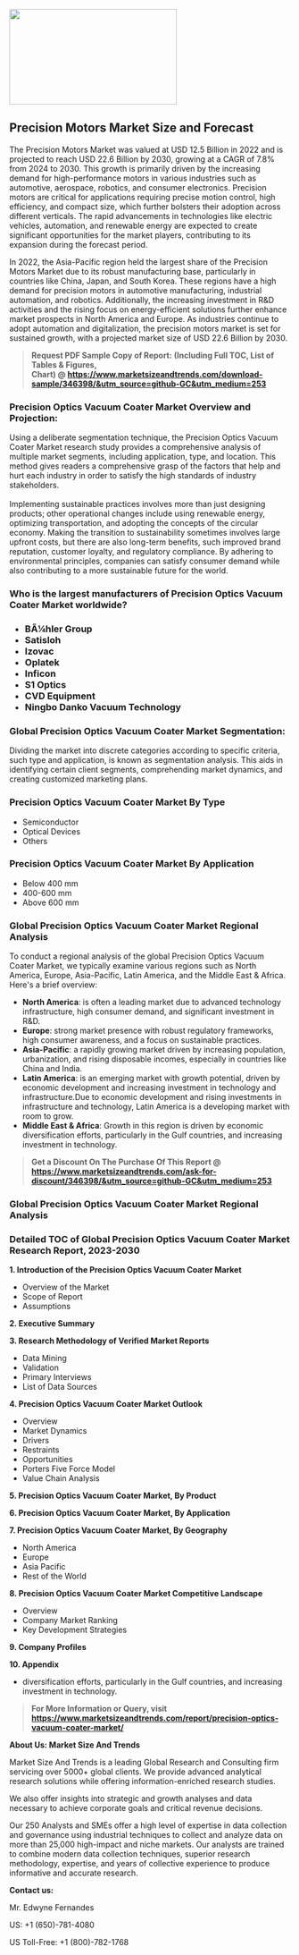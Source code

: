 <p><img class="alignnone size-medium wp-image-20088" src="https://ffe5etoiles.com/wp-content/uploads/2024/12/MST1-300x171.png" alt="" width="300" height="171" /></p><h2>Precision Motors Market Size and Forecast</h2><p>The Precision Motors Market was valued at USD 12.5 Billion in 2022 and is projected to reach USD 22.6 Billion by 2030, growing at a CAGR of 7.8% from 2024 to 2030. This growth is primarily driven by the increasing demand for high-performance motors in various industries such as automotive, aerospace, robotics, and consumer electronics. Precision motors are critical for applications requiring precise motion control, high efficiency, and compact size, which further bolsters their adoption across different verticals. The rapid advancements in technologies like electric vehicles, automation, and renewable energy are expected to create significant opportunities for the market players, contributing to its expansion during the forecast period.</p><p>In 2022, the Asia-Pacific region held the largest share of the Precision Motors Market due to its robust manufacturing base, particularly in countries like China, Japan, and South Korea. These regions have a high demand for precision motors in automotive manufacturing, industrial automation, and robotics. Additionally, the increasing investment in R&D activities and the rising focus on energy-efficient solutions further enhance market prospects in North America and Europe. As industries continue to adopt automation and digitalization, the precision motors market is set for sustained growth, with a projected market size of USD 22.6 Billion by 2030.</p></p><blockquote id="" class=""><strong>Request PDF Sample Copy of Report: (Including Full TOC, List of Tables &amp; Figures, Chart)&nbsp;@&nbsp;<strong><a href="https://www.marketsizeandtrends.com/download-sample/346398/&utm_source=github-GC&utm_medium=253" target="_blank">https://www.marketsizeandtrends.com/download-sample/346398/&utm_source=github-GC&utm_medium=253</a></strong></strong></blockquote><h3 id="" class="">Precision Optics Vacuum Coater Market&nbsp;Overview and Projection:</h3><p id="" class="">Using a deliberate segmentation technique, the Precision Optics Vacuum Coater Market research study provides a comprehensive analysis of multiple market segments, including application, type, and location. This method gives readers a comprehensive grasp of the factors that help and hurt each industry in order to satisfy the high standards of industry stakeholders. <br /> <br />Implementing sustainable practices involves more than just designing products; other operational changes include using renewable energy, optimizing transportation, and adopting the concepts of the circular economy. Making the transition to sustainability sometimes involves large upfront costs, but there are also long-term benefits, such improved brand reputation, customer loyalty, and regulatory compliance. By adhering to environmental principles, companies can satisfy consumer demand while also contributing to a more sustainable future for the world.</p><h3 id="" class="">Who is the largest manufacturers of&nbsp;Precision Optics Vacuum Coater Market worldwide?</h3><h3 class=""><p><ul><li>BÃ¼hler Group </li><li> Satisloh </li><li> Izovac </li><li> Oplatek </li><li> Inficon </li><li> S1 Optics </li><li> CVD Equipment </li><li> Ningbo Danko Vacuum Technology</li></ul></p></h3><h3 id="" class="">Global&nbsp;Precision Optics Vacuum Coater Market Segmentation:</h3><p id="" class="">Dividing the market into discrete categories according to specific criteria, such type and application, is known as segmentation analysis. This aids in identifying certain client segments, comprehending market dynamics, and creating customized marketing plans.</p><h3 id="" class="">Precision Optics Vacuum Coater Market&nbsp;By Type</h3><p><p><ul><li>Semiconductor</li><li> Optical Devices</li><li> Others</p></li></ul></p></p><h3 id="" class="">Precision Optics Vacuum Coater Market&nbsp;By Application</h3><p class=""><p><ul><li>Below 400 mm</li><li> 400-600 mm</li><li> Above 600 mm</li></ul></p></p><h3 id="" class="">Global Precision Optics Vacuum Coater Market Regional Analysis</h3><p id="" class="">To conduct a regional analysis of the global Precision Optics Vacuum Coater Market, we typically examine various regions such as North America, Europe, Asia-Pacific, Latin America, and the Middle East &amp; Africa. Here's a brief overview:</p><ul><li><strong>North America</strong>: is often a leading market due to advanced technology infrastructure, high consumer demand, and significant investment in R&amp;D.</li><li><strong>Europe</strong>: strong market presence with robust regulatory frameworks, high consumer awareness, and a focus on sustainable practices.</li><li><strong>Asia-Pacific</strong>: a rapidly growing market driven by increasing population, urbanization, and rising disposable incomes, especially in countries like China and India.</li><li><strong>Latin America</strong>: is an emerging market with growth potential, driven by economic development and increasing investment in technology and infrastructure.Due to economic development and rising investments in infrastructure and technology, Latin America is a developing market with room to grow.</li><li><strong>Middle East &amp; Africa</strong>: Growth in this region is driven by economic diversification efforts, particularly in the Gulf countries, and increasing investment in technology.</li></ul><blockquote id="" class=""><strong>Get a Discount On The Purchase Of This Report @ <strong><a href="https://www.marketsizeandtrends.com/ask-for-discount/346398/&utm_source=github-GC&utm_medium=253" target="_blank">https://www.marketsizeandtrends.com/ask-for-discount/346398/&utm_source=github-GC&utm_medium=253</a></strong></strong></blockquote><h3 id="" class="">Global Precision Optics Vacuum Coater Market Regional Analysis</h3><h3 id="" class="">Detailed TOC of Global Precision Optics Vacuum Coater Market Research Report, 2023-2030</h3><p id="" class=""><strong>1. Introduction of the Precision Optics Vacuum Coater Market</strong></p><ul><li>Overview of the Market</li><li>Scope of Report</li><li>Assumptions</li></ul><p id="" class=""><strong>2. Executive Summary</strong></p><p id="" class=""><strong>3. Research Methodology of Verified Market Reports</strong></p><ul><li>Data Mining</li><li>Validation</li><li>Primary Interviews</li><li>List of Data Sources</li></ul><p id="" class=""><strong>4. Precision Optics Vacuum Coater Market Outlook</strong></p><ul><li>Overview</li><li>Market Dynamics</li><li>Drivers</li><li>Restraints</li><li>Opportunities</li><li>Porters Five Force Model</li><li>Value Chain Analysis</li></ul><p id="" class=""><strong>5. Precision Optics Vacuum Coater Market, By Product</strong></p><p id="" class=""><strong>6. Precision Optics Vacuum Coater Market, By Application</strong></p><p id="" class=""><strong>7. Precision Optics Vacuum Coater Market, By Geography</strong></p><ul><li>North America</li><li>Europe</li><li>Asia Pacific</li><li>Rest of the World</li></ul><p id="" class=""><strong>8. Precision Optics Vacuum Coater Market Competitive Landscape</strong></p><ul><li>Overview</li><li>Company Market Ranking</li><li>Key Development Strategies</li></ul><p id="" class=""><strong>9. Company Profiles</strong></p><p id="" class=""><strong>10. Appendix</strong></p><ul><li>diversification efforts, particularly in the Gulf countries, and increasing investment in technology.</li></ul><blockquote id="" class=""><strong>For More Information or Query, visit <strong><strong><a href="https://www.marketsizeandtrends.com/report/precision-optics-vacuum-coater-market/" target="_blank">https://www.marketsizeandtrends.com/report/precision-optics-vacuum-coater-market/</a></strong></strong></strong></blockquote><p id="" class=""><strong>About Us: Market Size And Trends</strong></p><p id="" class="">Market Size And Trends is a leading Global Research and Consulting firm servicing over 5000+ global clients. We provide advanced analytical research solutions while offering information-enriched research studies.</p><p id="" class="">We also offer insights into strategic and growth analyses and data necessary to achieve corporate goals and critical revenue decisions.</p><p id="" class="">Our 250 Analysts and SMEs offer a high level of expertise in data collection and governance using industrial techniques to collect and analyze data on more than 25,000 high-impact and niche markets. Our analysts are trained to combine modern data collection techniques, superior research methodology, expertise, and years of collective experience to produce informative and accurate research.</p><p id="" class=""><strong>Contact us:</strong></p><p id="" class="">Mr. Edwyne Fernandes</p><p id="" class="">US: +1 (650)-781-4080</p><p id="" class="">US Toll-Free: +1 (800)-782-1768</p>
